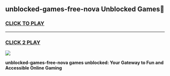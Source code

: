 
## unblocked-games-free-nova Unblocked Games👋
<h3>
<a href="https://news.freeplayer.one?title=unblocked-games-free-nova&ref=16F">CLICK TO PLAY</a></h3>
<hr>

<h3>
<a href="https://news.freeplayer.one?title=unblocked-games-free-nova&ref=16F">CLICK 2 PLAY</a>
  
</h3>

<a href="https://news.freeplayer.one?title=unblocked-games-free-nova&ref=16F/"><img src="https://clearcache.store/games.png"></a>


**unblocked-games-free-nova games unblocked: Your Gateway to Fun and Accessible Online Gaming**
